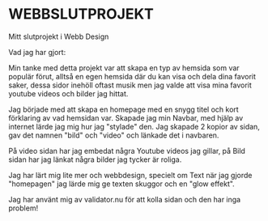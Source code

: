 
# WEBBSLUTPROJEKT
Mitt slutprojekt i Webb Design

Vad jag har gjort:

Min tanke med detta projekt var att skapa en typ av hemsida som var populär förut, alltså en egen hemsida där du kan visa och dela dina favorit saker, dessa sidor inehöll oftast musik men jag valde att visa mina favorit youtube videos och bilder jag hittat.

Jag började med att skapa en homepage med en snygg titel och kort förklaring av vad hemsidan var.
Skapade jag min Navbar, med hjälp av internet lärde jag mig hur jag "stylade" den.
Jag skapade 2 kopior av sidan, gav det namnen "bild" och "video" och länkade det i navbaren.

På video sidan har jag embedat några Youtube videos jag gillar, på Bild sidan har jag länkat några bilder jag tycker är roliga.

Jag har lärt mig lite mer och webbdesign, specielt om Text när jag gjorde "homepagen" jag lärde mig ge texten skuggor och en "glow effekt".

Jag har använt mig av validator.nu för att kolla sidan och den har inga problem!
